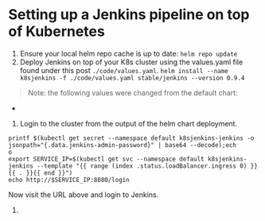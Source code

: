 # Setting up a Jenkins pipeline on top of Kubernetes

1. Ensure your local helm repo cache is up to date: `helm repo update`
1. Deploy Jenkins on top of your K8s cluster using the values.yaml file found under this post `./code/values.yaml`.
`helm install --name k8sjenkins -f ./code/values.yaml stable/jenkins --version 0.9.4`

> Note: the following values were changed from the default chart: 
  - 

1. Login to the cluster from the output of the helm chart deployment.

```shell
printf $(kubectl get secret --namespace default k8sjenkins-jenkins -o jsonpath="{.data.jenkins-admin-password}" | base64 --decode);ech
o
export SERVICE_IP=$(kubectl get svc --namespace default k8sjenkins-jenkins --template "{{ range (index .status.loadBalancer.ingress 0) }}{{ . }}{{ end }}")
echo http://$SERVICE_IP:8080/login
```
Now visit the URL above and login to Jenkins.

1. 